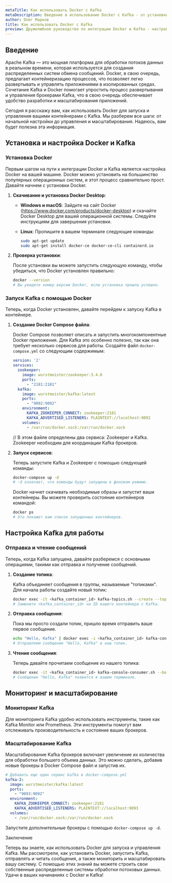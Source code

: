 ```yaml
---
metaTitle: Как использовать Docker с Kafka
metaDescription: Введение в использование Docker с Kafka - от установки и настройки до мониторинга и масштабирования распределенной системы сообщений
author: Олег Марков
title: Как использовать Docker с Kafka
preview: Дружелюбное руководство по интеграции Docker и Kafka - настройка контейнеров и базовая работа с распределенной системой сообщений
---
```


## Введение

Apache Kafka — это мощная платформа для обработки потоков данных в реальном времени, которая используется для создания распределенных систем обмена сообщений. Docker, в свою очередь, предлагает контейнеризацию процессов, что позволяет легко развертывать и управлять приложениями в изолированных средах. Сочетание Kafka и Docker помогает упростить процесс развертывания и управления брокерами Kafka, что в свою очередь обеспечивает удобство разработки и масштабирования приложений.

Сегодня я расскажу вам, как использовать Docker для запуска и управления вашими контейнерами с Kafka. Мы разберем все шаги: от начальной настройки до управления и масштабирования. Надеюсь, вам будет полезна эта информация.

## Установка и настройка Docker и Kafka

### Установка Docker

Первым шагом на пути к интеграции Docker и Kafka является настройка Docker на вашей машине. Docker можно установить на большинство популярных операционных систем, и этот процесс сравнительно прост. Давайте начнем с установки Docker.

1. **Скачивание и установка Docker Desktop**:

    - **Windows и macOS**: Зайдите на сайт Docker (https://www.docker.com/products/docker-desktop) и скачайте Docker Desktop для вашей операционной системы. Следуйте инструкциям для завершения установки.
  
    - **Linux**: Пропишите в вашем терминале следующие команды:
      ```sh
      sudo apt-get update
      sudo apt-get install docker-ce docker-ce-cli containerd.io
      ```

2. **Проверка установки**:
   
   После установки вы можете запустить следующую команду, чтобы убедиться, что Docker установлен правильно:
   ```sh
   docker --version
   # Вы увидите номер версии Docker, если установка прошла успешно.
   ```

### Запуск Kafka с помощью Docker

Теперь, когда Docker установлен, давайте перейдем к запуску Kafka в контейнере.

1. **Создание Docker Compose файла**:

   Docker Compose позволяет описать и запустить многокомпонентные Docker приложения. Для Kafka это особенно полезно, так как она требует несколько сервисов для работы. Создайте файл `docker-compose.yml` со следующим содержимым:

   ```yaml
   version: '2'
   services:
     zookeeper:
       image: wurstmeister/zookeeper:3.4.6
       ports:
         - "2181:2181"
     kafka:
       image: wurstmeister/kafka:latest
       ports:
         - "9092:9092"
       environment:
         KAFKA_ZOOKEEPER_CONNECT: zookeeper:2181
         KAFKA_ADVERTISED_LISTENERS: PLAINTEXT://localhost:9092
       volumes:
         - /var/run/docker.sock:/var/run/docker.sock
   ```
   // В этом файле определены два сервиса: Zookeeper и Kafka. Zookeeper необходим для координации Kafka брокеров.

2. **Запуск сервисов**:

   Теперь запустите Kafka и Zookeeper с помощью следующей команды:
   ```sh
   docker-compose up -d
   # -d означает, что команды будут запущены в фоновом режиме.
   ```

   Docker начнет скачивать необходимые образы и запустит ваши контейнеры. Вы можете проверить состояние контейнеров командой:
   ```sh
   docker ps
   # Это покажет вам список запущенных контейнеров.
   ```

## Настройка Kafka для работы

### Отправка и чтение сообщений

Теперь, когда Kafka запущена, давайте разберемся с основными операциями, такими как отправка и получение сообщений.

1. **Создание топика**:

   Kafka объединяет сообщения в группы, называемые "топиками". Для начала работы создайте новый топик:

   ```sh
   docker exec -it <kafka_container_id> kafka-topics.sh --create --topic test-topic --bootstrap-server kafka:9092 --partitions 1 --replication-factor 1
   # Замените <kafka_container_id> на ID вашего контейнера с Kafka.
   ```

2. **Отправка сообщения**:

   Пока мы просто создали топик, пришло время отправить ваше первое сообщение.

   ```sh
   echo "Hello, Kafka" | docker exec -i <kafka_container_id> kafka-console-producer.sh --broker-list kafka:9092 --topic test-topic
   # Отправляем сообщение "Hello, Kafka" в наш топик.
   ```

3. **Чтение сообщения**:

   Теперь давайте прочитаем сообщение из нашего топика:

   ```sh
   docker exec -it <kafka_container_id> kafka-console-consumer.sh --bootstrap-server kafka:9092 --topic test-topic --from-beginning
   # Сообщение "Hello, Kafka" появится в вашем терминале.
   ```

## Мониторинг и масштабирование

### Мониторинг Kafka

Для мониторинга Kafka удобно использовать инструменты, такие как Kafka Monitor или Prometheus. Эти инструменты помогут вам отслеживать производительность и состояние ваших брокеров.

### Масштабирование Kafka

Масштабирование Kafka брокеров включает увеличение их количества для обработки большего объема данных. Это можно сделать, добавив новые брокеры в Docker Compose файл и запустив их.

```yaml
# Добавить еще один сервис kafka в docker-compose.yml
kafka-2:
  image: wurstmeister/kafka:latest
  ports:
    - "9093:9092"
  environment:
    KAFKA_ZOOKEEPER_CONNECT: zookeeper:2181
    KAFKA_ADVERTISED_LISTENERS: PLAINTEXT://localhost:9093
  volumes:
    - /var/run/docker.sock:/var/run/docker.sock
```

Запустите дополнительные брокеры с помощью `docker-compose up -d`.

Заключение

Теперь вы знаете, как использовать Docker для запуска и управления Kafka. Мы рассмотрели, как установить Docker, запустить Kafka, отправлять и читать сообщения, а также мониторить и масштабировать вашу систему. С помощью этих знаний вы можете строить свои собственные распределенные системы обработки потоковых данных. Удачи в ваших начинаниях с Docker и Kafka!